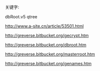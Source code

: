 关键字:

dbRoot.v5 qtree

http://www.a-site.cn/article/53501.html

http://greverse.bitbucket.org/gecrypt.htm

http://greverse.bitbucket.org/dbroot.htm

http://greverse.bitbucket.org/masterroot.htm

http://greverse.bitbucket.org/genames.htm
